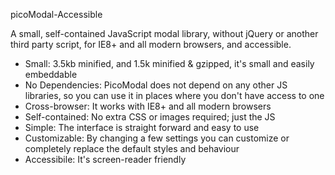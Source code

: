 picoModal-Accessible

A small, self-contained JavaScript modal library, without jQuery or another third party script, for IE8+ and all modern browsers, and accessible.

  * Small: 3.5kb minified, and 1.5k minified & gzipped, it's small and easily embeddable
  * No Dependencies: PicoModal does not depend on any other JS libraries, so you can use it in places where you don't have access to one
  * Cross-browser: It works with IE8+ and all modern browsers
  * Self-contained: No extra CSS or images required; just the JS
  * Simple: The interface is straight forward and easy to use
  * Customizable: By changing a few settings you can customize or completely replace the default styles and behaviour
  * Accessibile: It's screen-reader friendly
